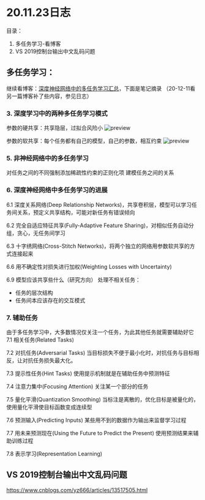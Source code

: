 # 20.11.23日志
目录：
 1. 多任务学习-看博客
 2. VS 2019控制台输出中文乱码问题

## 多任务学习：
继续看博客：[深度神经网络中的多任务学习汇总](https://zhuanlan.zhihu.com/p/52566508)，下面是笔记摘录
 （20-12-11看另一篇博客补了些内容，参见日志）
### 3. 深度学习中的两种多任务学习模式
参数的硬共享：共享隐层，过拟合风险小
![preview](https://pic4.zhimg.com/v2-52328d5106801262194a2aa8c4834a67_r.jpg)

参数的软共享：每个任务都有自己的模型，自己的参数，相互约束
![preview](https://pic4.zhimg.com/v2-377747242f66b1d0d1f008f97e8a8257_r.jpg)

### 5. 非神经网络中的多任务学习
对任务之间的不同强制添加稀疏性约束的正则化项
建模任务之间的关系

### 6. 深度神经网络中多任务学习的进展
6.1 深度关系网络(Deep Relationship Networks)，共享卷积层，模型可以学习任务间关系，预定义共享结构，可能对新任务有错误倾向

6.2 完全自适应特征共享(Fully-Adaptive Feature Sharing)，对相似任务自动分组，贪心，无任务间学习

6.3 十字绣网络(Cross-Stitch Networks)，将两个独立的网络用参数软共享的方式连接起来

6.6 用不确定性对损失进行加权(Weighting Losses with Uncertainty)

6.9 模型应该共享些什么（研究方向）
处理不相关任务：
 - 任务的层次结构
 - 任务间本应该存在的交互模式

###  7. 辅助任务
由于多任务学习中，大多数情况仅关注一个任务，为此其他任务就需要辅助好它
7.1 相关任务(Related Tasks)

7.2 对抗任务(Adversarial Tasks)
当目标损失不便于最小化时，对抗任务与目标相反，让对抗任务损失最大化。

7.3 提示性任务(Hint Tasks)
使用提示机制就是在辅助任务中预测特征

7.4 注意力集中(Focusing Attention)
关注某一个部分的任务

7.5 量化平滑(Quantization Smoothing)
当标注是离散的，优化目标是被量化的，使用量化平滑使目标函数变成连续型

7.6 预测输入(Predicting Inputs)
某些用不到的数据作为输出来监督学习过程

7.7 用未来预测现在(Using the Future to Predict the Present)
使用预测结果来辅助训练过程

7.8 表示学习(Representation Learning)

##  VS 2019控制台输出中文乱码问题
https://www.cnblogs.com/yz666/articles/13517505.html
